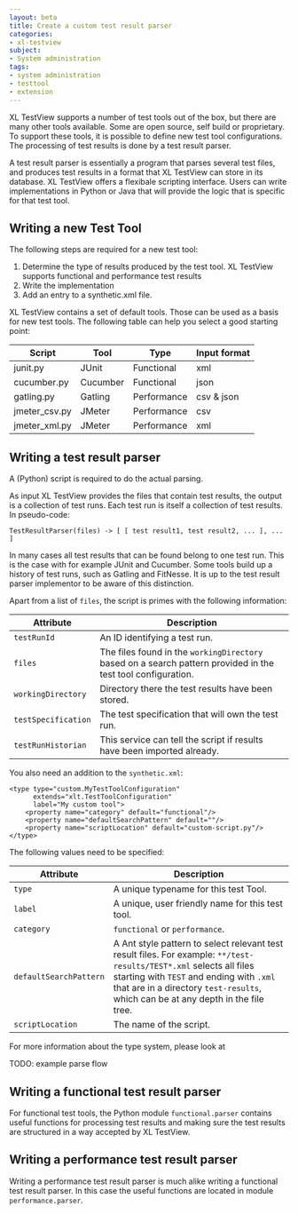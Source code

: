 ```yaml
---
layout: beta
title: Create a custom test result parser
categories:
- xl-testview
subject:
- System administration
tags:
- system administration
- testtool
- extension
---
```


XL TestView supports a number of test tools out of the box, but there are many other tools available. Some are open source, self build or proprietary. To support these tools, it is possible to define new test tool configurations. The processing of test results is done by a test result parser.

A test result parser is essentially a program that parses several test files, and produces test results in a format that XL TestView can store in its database. XL TestView offers a flexibale scripting interface. Users can write implementations in Python or Java that will provide the logic that is specific for that test tool.

## Writing a new Test Tool
The following steps are required for a new test tool:

1. Determine the type of results produced by the test tool. XL TestView supports functional and performance test results
2. Write the implementation
3. Add an entry to a synthetic.xml file.

XL TestView contains a set of default tools. Those can be used as a basis for new test tools. The following table can help you select a good starting point:

|Script|Tool|Type|Input format|
|------|----|----|------------|
|junit.py|JUnit|Functional|xml|
|cucumber.py|Cucumber|Functional|json|
|gatling.py|Gatling|Performance|csv & json|
|jmeter_csv.py|JMeter|Performance|csv|
|jmeter_xml.py|JMeter|Performance|xml|

## Writing a test result parser

A (Python) script is required to do the actual parsing.

As input XL TestView provides the files that contain test results, the output is a collection of test runs. Each test run is itself a collection of test results. In pseudo-code:

    TestResultParser(files) -> [ [ test result1, test result2, ... ], ... ]
   
In many cases all test results that can be found belong to one test run. This is the case with for example JUnit and Cucumber. Some tools build up a history of test runs, such as Gatling and FitNesse. It is up to the test result parser implementor to be aware of this distinction.

Apart from a list of `files`, the script is primes with the following information:

|Attribute|Description|
|---------|-----------|
| `testRunId` | An ID identifying a test run. |
| `files` | The files found in the `workingDirectory` based on a search pattern provided in the test tool configuration. |
| `workingDirectory` | Directory there the test results have been stored. |
| `testSpecification` | The test specification that will own the test run. |
| `testRunHistorian` | This service can tell the script if results have been imported already. |

You also need an addition to the `synthetic.xml`:

    <type type="custom.MyTestToolConfiguration"
          extends="xlt.TestToolConfiguration"
          label="My custom tool">
        <property name="category" default="functional"/>
        <property name="defaultSearchPattern" default=""/>
        <property name="scriptLocation" default="custom-script.py"/>
    </type>

The following values need to be specified:

|Attribute|Description|
|---------|-----------|
| `type` | A unique typename for this test Tool. |
| `label` | A unique, user friendly name for this test tool. |
| `category` | `functional` or `performance`. |
| `defaultSearchPattern` | A Ant style pattern to select relevant test result files. For example: `**/test-results/TEST*.xml` selects all files starting with `TEST` and ending with `.xml` that are in a directory `test-results`, which can be at any depth in the file tree. |
| `scriptLocation` | The name of the script. |

For more information about the type system, please look at <link>

TODO: example parse flow


## Writing a functional test result parser

For functional test tools, the Python module `functional.parser` contains useful functions for processing test results and making sure the test results are structured in a way accepted by XL TestView.

   
## Writing a performance test result parser

Writing a performance test result parser is much alike writing a functional test result parser. In this case the useful functions are located in module `performance.parser`.



